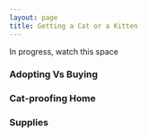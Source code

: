 ```yaml
---
layout: page
title: Getting a Cat or a Kitten
---
```


In progress, watch this space

### Adopting Vs Buying

### Cat-proofing Home

### Supplies
